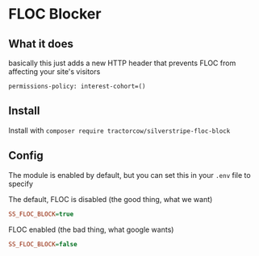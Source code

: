 # FLOC Blocker

## What it does

basically this just adds a new HTTP header that prevents FLOC from affecting your site's visitors

```
permissions-policy: interest-cohort=()
```

## Install

Install with `composer require tractorcow/silverstripe-floc-block`

## Config

The module is enabled by default, but you can set this in your `.env` file to specify

The default, FLOC is disabled (the good thing, what we want)

```ini
SS_FLOC_BLOCK=true
```

FLOC enabled (the bad thing, what google wants)

```ini
SS_FLOC_BLOCK=false
```
